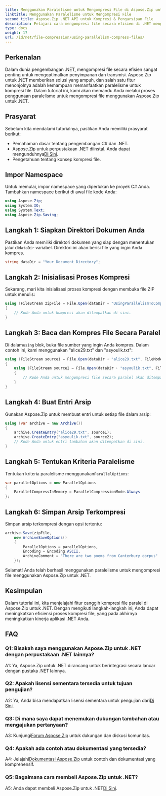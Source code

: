 ```yaml
---
title: Menggunakan Paralelisme untuk Mengompresi File di Aspose.Zip untuk .NET
linktitle: Menggunakan Paralelisme untuk Mengompresi File
second_title: Aspose.Zip .NET API untuk Kompresi & Pengarsipan File
description: Pelajari cara mengompresi file secara efisien di .NET menggunakan Aspose.Zip. Manfaatkan kekuatan paralelisme dengan tutorial langkah demi langkah kami.
type: docs
weight: 17
url: /id/net/file-compression/using-parallelism-compress-files/
---
```

## Perkenalan

Dalam dunia pengembangan .NET, mengompresi file secara efisien sangat penting untuk mengoptimalkan penyimpanan dan transmisi. Aspose.Zip untuk .NET memberikan solusi yang ampuh, dan salah satu fitur menonjolnya adalah kemampuan memanfaatkan paralelisme untuk kompresi file. Dalam tutorial ini, kami akan memandu Anda melalui proses penggunaan paralelisme untuk mengompresi file menggunakan Aspose.Zip untuk .NET.

## Prasyarat

Sebelum kita mendalami tutorialnya, pastikan Anda memiliki prasyarat berikut:

- Pemahaman dasar tentang pengembangan C# dan .NET.
-  Aspose.Zip untuk perpustakaan .NET diinstal. Anda dapat mengunduhnya[Di Sini](https://releases.aspose.com/zip/net/).
- Pengetahuan tentang konsep kompresi file.

## Impor Namespace

Untuk memulai, impor namespace yang diperlukan ke proyek C# Anda. Tambahkan namespace berikut di awal file kode Anda:

```csharp
using Aspose.Zip;
using System.IO;
using System.Text;
using Aspose.Zip.Saving;
```

## Langkah 1: Siapkan Direktori Dokumen Anda

 Pastikan Anda memiliki direktori dokumen yang siap dengan menentukan jalur di`dataDir` variabel. Direktori ini akan berisi file yang ingin Anda kompres.

```csharp
string dataDir = "Your Document Directory";
```

## Langkah 2: Inisialisasi Proses Kompresi

Sekarang, mari kita inisialisasi proses kompresi dengan membuka file ZIP untuk menulis:

```csharp
using (FileStream zipFile = File.Open(dataDir + "UsingParallelismToCompressFiles_out.zip", FileMode.Create))
{
    // Kode Anda untuk kompresi akan ditempatkan di sini.
}
```

## Langkah 3: Baca dan Kompres File Secara Paralel

 Di dalam`using` blok, buka file sumber yang ingin Anda kompres. Dalam contoh ini, kami menggunakan "alice29.txt" dan "asyoulik.txt":

```csharp
using (FileStream source1 = File.Open(dataDir + "alice29.txt", FileMode.Open, FileAccess.Read))
{
    using (FileStream source2 = File.Open(dataDir + "asyoulik.txt", FileMode.Open, FileAccess.Read))
    {
        // Kode Anda untuk mengompresi file secara paralel akan ditempatkan di sini.
    }
}
```

## Langkah 4: Buat Entri Arsip

Gunakan Aspose.Zip untuk membuat entri untuk setiap file dalam arsip:

```csharp
using (var archive = new Archive())
{
    archive.CreateEntry("alice29.txt", source1);
    archive.CreateEntry("asyoulik.txt", source2);
    // Kode Anda untuk entri tambahan akan ditempatkan di sini.
}
```

## Langkah 5: Tentukan Kriteria Paralelisme

 Tentukan kriteria paralelisme menggunakan`ParallelOptions`:

```csharp
var parallelOptions = new ParallelOptions
{
    ParallelCompressInMemory = ParallelCompressionMode.Always
};
```

## Langkah 6: Simpan Arsip Terkompresi

Simpan arsip terkompresi dengan opsi tertentu:

```csharp
archive.Save(zipFile,
    new ArchiveSaveOptions()
    {
        ParallelOptions = parallelOptions,
        Encoding = Encoding.ASCII,
        ArchiveComment = "There are two poems from Canterbury corpus"
    });
```

Selamat! Anda telah berhasil menggunakan paralelisme untuk mengompresi file menggunakan Aspose.Zip untuk .NET.

## Kesimpulan

Dalam tutorial ini, kita menjelajahi fitur canggih kompresi file paralel di Aspose.Zip untuk .NET. Dengan mengikuti langkah-langkah ini, Anda dapat meningkatkan efisiensi proses kompresi file, yang pada akhirnya meningkatkan kinerja aplikasi .NET Anda.

## FAQ

### Q1: Bisakah saya menggunakan Aspose.Zip untuk .NET dengan perpustakaan .NET lainnya?

A1: Ya, Aspose.Zip untuk .NET dirancang untuk berintegrasi secara lancar dengan pustaka .NET lainnya.

### Q2: Apakah lisensi sementara tersedia untuk tujuan pengujian?

 A2: Ya, Anda bisa mendapatkan lisensi sementara untuk pengujian dari[Di Sini](https://purchase.aspose.com/temporary-license/).

### Q3: Di mana saya dapat menemukan dukungan tambahan atau mengajukan pertanyaan?

 A3: Kunjungi[Forum Aspose.Zip](https://forum.aspose.com/c/zip/37) untuk dukungan dan diskusi komunitas.

### Q4: Apakah ada contoh atau dokumentasi yang tersedia?

 A4: Jelajahi[Dokumentasi Aspose.Zip](https://reference.aspose.com/zip/net/) untuk contoh dan dokumentasi yang komprehensif.

### Q5: Bagaimana cara membeli Aspose.Zip untuk .NET?

 A5: Anda dapat membeli Aspose.Zip untuk .NET[Di Sini](https://purchase.aspose.com/buy).